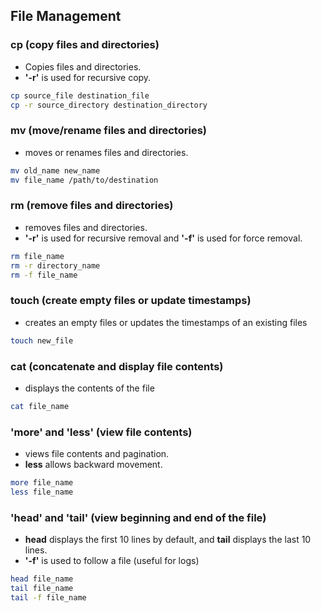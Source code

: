 ## File Management

### cp (copy files and directories)

- Copies files and directories.
- **'-r'** is used for recursive copy.

```bash
cp source_file destination_file
cp -r source_directory destination_directory
```

### mv (move/rename files and directories)

- moves or renames files and directories.

```bash
mv old_name new_name
mv file_name /path/to/destination
```

### rm (remove files and directories)

- removes files and directories.
- **'-r'** is used for recursive removal and **'-f'** is used for force removal.

```bash
rm file_name
rm -r directory_name
rm -f file_name
```

### touch (create empty files or update timestamps)

- creates an empty files or updates the timestamps of an existing files

```bash
touch new_file
```

### cat (concatenate and display file contents)

- displays the contents of the file

```bash
cat file_name
```

### 'more' and 'less' (view file contents)

- views file contents and pagination.
- **less** allows backward movement.

```bash
more file_name
less file_name
```

### 'head' and 'tail' (view beginning and end of the file)

- **head** displays the first 10 lines by default, and **tail** displays the last 10 lines.
- **'-f'** is used to follow a file (useful for logs)

```bash
head file_name
tail file_name
tail -f file_name
```
